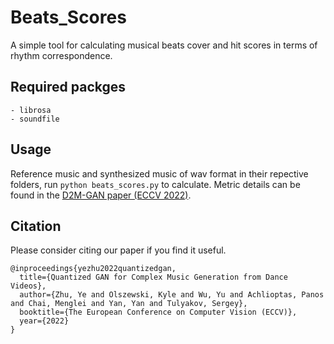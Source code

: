 # Beats_Scores
A simple tool for calculating musical beats cover and hit scores in terms of rhythm correspondence.

## Required packges
```
- librosa
- soundfile
```

## Usage
Reference music and synthesized music of wav format in their repective folders, run ```python beats_scores.py``` to calculate. Metric details can be found in the [D2M-GAN paper (ECCV 2022)](https://arxiv.org/abs/2204.00604).

## Citation
Please consider citing our paper if you find it useful.
```
@inproceedings{yezhu2022quantizedgan,
  title={Quantized GAN for Complex Music Generation from Dance Videos},
  author={Zhu, Ye and Olszewski, Kyle and Wu, Yu and Achlioptas, Panos and Chai, Menglei and Yan, Yan and Tulyakov, Sergey},
  booktitle={The European Conference on Computer Vision (ECCV)},
  year={2022}
}
```